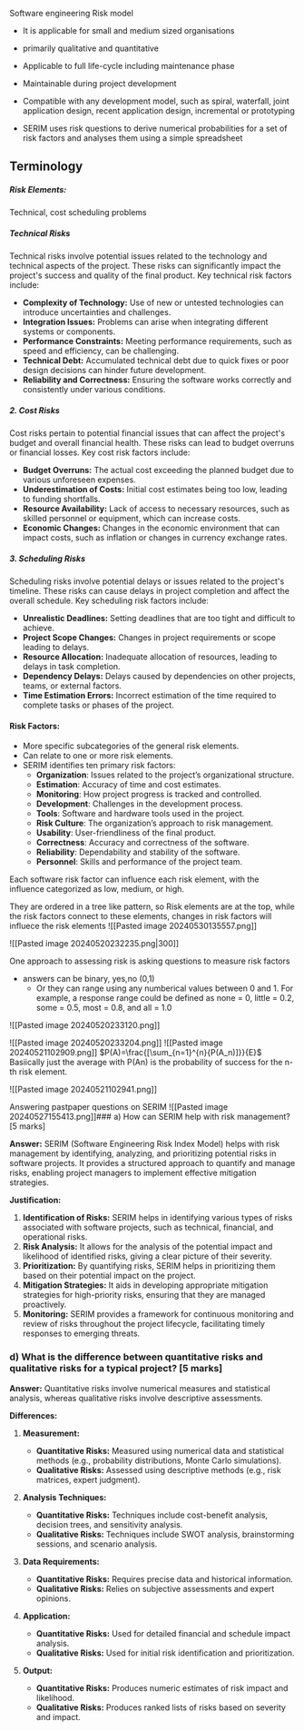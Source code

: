 Software engineering Risk model

- It is applicable for small and medium sized organisations
- primarily qualitative and quantitative
- Applicable to full life-cycle including maintenance phase
- Maintainable during project development

- Compatible with any development model, such as spiral, waterfall, joint application design, recent application design, incremental or prototyping
- SERIM uses risk questions to derive numerical probabilities for a set of risk factors and analyses them using a simple spreadsheet

## Terminology
##### Risk Elements:
Technical, cost scheduling problems
#####  Technical Risks

Technical risks involve potential issues related to the technology and technical aspects of the project. These risks can significantly impact the project's success and quality of the final product. Key technical risk factors include:

- **Complexity of Technology:** Use of new or untested technologies can introduce uncertainties and challenges.
- **Integration Issues:** Problems can arise when integrating different systems or components.
- **Performance Constraints:** Meeting performance requirements, such as speed and efficiency, can be challenging.
- **Technical Debt:** Accumulated technical debt due to quick fixes or poor design decisions can hinder future development.
- **Reliability and Correctness:** Ensuring the software works correctly and consistently under various conditions.

##### 2. Cost Risks

Cost risks pertain to potential financial issues that can affect the project's budget and overall financial health. These risks can lead to budget overruns or financial losses. Key cost risk factors include:

- **Budget Overruns:** The actual cost exceeding the planned budget due to various unforeseen expenses.
- **Underestimation of Costs:** Initial cost estimates being too low, leading to funding shortfalls.
- **Resource Availability:** Lack of access to necessary resources, such as skilled personnel or equipment, which can increase costs.
- **Economic Changes:** Changes in the economic environment that can impact costs, such as inflation or changes in currency exchange rates.

##### 3. Scheduling Risks

Scheduling risks involve potential delays or issues related to the project's timeline. These risks can cause delays in project completion and affect the overall schedule. Key scheduling risk factors include:

- **Unrealistic Deadlines:** Setting deadlines that are too tight and difficult to achieve.
- **Project Scope Changes:** Changes in project requirements or scope leading to delays.
- **Resource Allocation:** Inadequate allocation of resources, leading to delays in task completion.
- **Dependency Delays:** Delays caused by dependencies on other projects, teams, or external factors.
- **Time Estimation Errors:** Incorrect estimation of the time required to complete tasks or phases of the project.
#### Risk Factors:

- More specific subcategories of the general risk elements.
- Can relate to one or more risk elements.
- SERIM identifies ten primary risk factors:
    - **Organization**: Issues related to the project’s organizational structure.
    - **Estimation**: Accuracy of time and cost estimates.
    - **Monitoring**: How project progress is tracked and controlled.
    - **Development**: Challenges in the development process.
    - **Tools**: Software and hardware tools used in the project.
    - **Risk Culture**: The organization’s approach to risk management.
    - **Usability**: User-friendliness of the final product.
    - **Correctness**: Accuracy and correctness of the software.
    - **Reliability**: Dependability and stability of the software.
    - **Personnel**: Skills and performance of the project team.

Each software risk factor can influence each risk element, with the influence categorized as low, medium, or high.

They are ordered in a tree like pattern, so Risk elements are at the top, while the risk factors connect to these elements, changes in risk factors will influece the risk elements
![[Pasted image 20240530135557.png]]

![[Pasted image 20240520232235.png|300]]

One approach to assessing risk is asking questions to measure risk factors

- answers can be binary, yes,no (0,1)
	- Or they can range using any numberical values between 0 and 1. For example, a response range could be defined as none = 0, little = 0.2, some = 0.5, most = 0.8, and all = 1.0

![[Pasted image 20240520233120.png]]


![[Pasted image 20240520233204.png]]
![[Pasted image 20240521102909.png]]
$P(A)=\frac{[\sum_{n=1}^{n}{P(A_n)]}}{E}$
Basiically just the average with P(An​) is the probability of success for the n-th risk element.

![[Pasted image 20240521102941.png]]


Answering pastpaper questions on SERIM
![[Pasted image 20240527155413.png]]### a) How can SERIM help with risk management? [5 marks]

**Answer:** SERIM (Software Engineering Risk Index Model) helps with risk management by identifying, analyzing, and prioritizing potential risks in software projects. It provides a structured approach to quantify and manage risks, enabling project managers to implement effective mitigation strategies.

**Justification:**

1. **Identification of Risks:** SERIM helps in identifying various types of risks associated with software projects, such as technical, financial, and operational risks.
2. **Risk Analysis:** It allows for the analysis of the potential impact and likelihood of identified risks, giving a clear picture of their severity.
3. **Prioritization:** By quantifying risks, SERIM helps in prioritizing them based on their potential impact on the project.
4. **Mitigation Strategies:** It aids in developing appropriate mitigation strategies for high-priority risks, ensuring that they are managed proactively.
5. **Monitoring:** SERIM provides a framework for continuous monitoring and review of risks throughout the project lifecycle, facilitating timely responses to emerging threats.

### d) What is the difference between quantitative risks and qualitative risks for a typical project? [5 marks]

**Answer:** Quantitative risks involve numerical measures and statistical analysis, whereas qualitative risks involve descriptive assessments.

**Differences:**

1. **Measurement:**
    
    - **Quantitative Risks:** Measured using numerical data and statistical methods (e.g., probability distributions, Monte Carlo simulations).
    - **Qualitative Risks:** Assessed using descriptive methods (e.g., risk matrices, expert judgment).
2. **Analysis Techniques:**
    
    - **Quantitative Risks:** Techniques include cost-benefit analysis, decision trees, and sensitivity analysis.
    - **Qualitative Risks:** Techniques include SWOT analysis, brainstorming sessions, and scenario analysis.
3. **Data Requirements:**
    
    - **Quantitative Risks:** Requires precise data and historical information.
    - **Qualitative Risks:** Relies on subjective assessments and expert opinions.
4. **Application:**
    
    - **Quantitative Risks:** Used for detailed financial and schedule impact analysis.
    - **Qualitative Risks:** Used for initial risk identification and prioritization.
5. **Output:**
    
    - **Quantitative Risks:** Produces numeric estimates of risk impact and likelihood.
    - **Qualitative Risks:** Produces ranked lists of risks based on severity and impact.